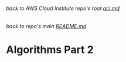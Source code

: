 ###### back to AWS Cloud Institute repo's root [aci.md](../aci.md)
###### back to repo's main [README.md](../../../README.md)
# Algorithms Part 2
